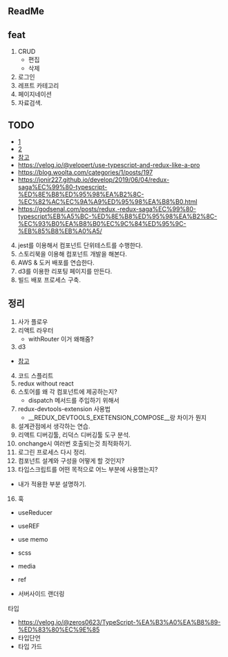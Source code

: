 ## ReadMe

## feat
1. CRUD
    - 편집
    - 삭제
2. 로그인
3. 레프트 카테고리
4. 페이지네이션
5. 자료검색.


## TODO
- [1](https://gist.github.com/Jonir227/b7fc8b5b0646b7a90c26bd73a70c12b9)
- [2](https://react.vlpt.us/using-typescript/06-ts-redux-middleware.html)
- [참고](https://github.com/velopert/ts-react-redux-tutorial)
- https://velog.io/@velopert/use-typescript-and-redux-like-a-pro
- https://blog.woolta.com/categories/1/posts/197
- https://jonir227.github.io/develop/2019/06/04/redux-saga%EC%99%80-typescript-%ED%8E%B8%ED%95%98%EA%B2%8C-%EC%82%AC%EC%9A%A9%ED%95%98%EA%B8%B0.html
- https://godsenal.com/posts/redux,-redux-saga%EC%99%80-typescript%EB%A5%BC-%ED%8E%B8%ED%95%98%EA%B2%8C-%EC%93%B0%EA%B8%B0%EC%9C%84%ED%95%9C-%EB%85%B8%EB%A0%A5/
4. jest를 이용해서 컴포넌트 단위테스트를 수행한다.
5. 스토리북을 이용해 컴포넌트 개발을 해본다.
6. AWS & 도커 배포를 연습한다.
7. d3를 이용한 리포팅 페이지를 만든다.
8. 빌드 배포 프로세스 구축.

## 정리
1. 사가 플로우
2. 리액트 라우터
    - withRouter 이거 왜해줌?
3. d3
- [참고](https://riptutorial.com/ko/d3-js/example/8402/%EC%A2%8C%ED%91%9C%EA%B3%84)
4. 코드 스플리트
5. redux without react
6. 스토어를 왜 각 컴포넌트에 제공하는지?
    - dispatch 메서드를 주입하기 위해서
7. redux-devtools-extension 사용법 
    - __REDUX_DEVTOOLS_EXETENSION_COMPOSE__랑 차이가 뭔지
8. 설계관점에서 생각하는 연습.
9. 리액트 디버깅툴, 리덕스 디버깅툴 도구 분석.
10. onchange시 여러번 호출되는것 최적화하기.
11. 로그린 프로세스 다시 정리.
14. 컴포넌트 설계와 구성을 어떻게 할 것인지?
15. 타입스크립트를 어떤 목적으로 어느 부분에 사용했는지?
- 내가 적용한 부분 설명하기.

16. 훅
- useReducer
- useREF
- use memo

- scss
- media
- ref
- 서버사이드 랜더링


타입
- https://velog.io/@zeros0623/TypeScript-%EA%B3%A0%EA%B8%89-%ED%83%80%EC%9E%85
- 타입단언
- 타입 가드
